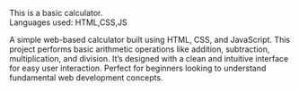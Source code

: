 This is a basic calculator.
<br>
Languages used: HTML,CSS,JS


A simple web-based calculator built using HTML, CSS, and JavaScript. This project performs basic arithmetic operations like addition, subtraction, multiplication, and division. It’s designed with a clean and intuitive interface for easy user interaction. Perfect for beginners looking to understand fundamental web development concepts.
